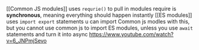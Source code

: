 [[Common JS modules]]
	uses `requrie()` to pull in modules
		require is **synchronous**, meaning everything should happen instantly 
[[ES modules]]
	uses `import export` statements
		u can import Common js modles with this, but you cannot use common js to import ES modules, unless you use `await` statements and turn it into async
https://www.youtube.com/watch?v=6_JNPmjSevo